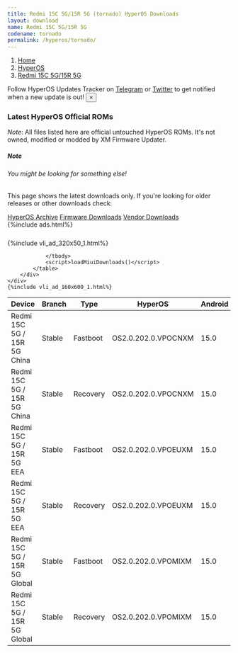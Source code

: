 ```yaml
---
title: Redmi 15C 5G/15R 5G (tornado) HyperOS Downloads
layout: download
name: Redmi 15C 5G/15R 5G
codename: tornado
permalink: /hyperos/tornado/
---
```

<nav aria-label="breadcrumb">
    <ol class="breadcrumb">
        <li class="breadcrumb-item"><a href="/">Home</a></li>
        <li class="breadcrumb-item"><a href="/hyperos/">HyperOS</a></li>
        <li class="breadcrumb-item active" aria-current="page"><a href="/hyperos/tornado/">Redmi 15C 5G/15R 5G</a></li>
    </ol>
</nav>
<div class="alert alert-primary alert-dismissible fade show" role="alert">
    Follow HyperOS Updates Tracker on <a href="https://t.me/MIUIUpdatesTracker" class="alert-link">Telegram</a>
     or <a href="https://twitter.com/MiFwUpdater" class="alert-link">Twitter</a> to get notified when a new update is out!
    <button type="button" class="close" data-dismiss="alert" aria-label="Close">
        <span aria-hidden="true">&times;</span>
    </button>
</div>

### Latest HyperOS Official ROMs
*Note*: All files listed here are official untouched HyperOS ROMs. It's not owned, modified or modded by XM Firmware Updater.
<div class="card">
  <div class="card-body">
    <h5 class="card-title">Note</h5>
    <h6 class="card-subtitle mb-2 text-muted">You might be looking for something else!</h6>
    <p class="card-text">This page shows the latest downloads only.
     If you're looking for older releases or other downloads check:</p>
    <a href="/archive/hyperos/tornado/" class="card-link">HyperOS Archive</a>
    <a href="/firmware/tornado/" class="card-link">Firmware Downloads</a>
    <a href="/vendor/tornado/" class="card-link">Vendor Downloads</a>
  </div>
</div>
{%include ads.html%}
<div class="row justify-content-center">
    <div class="col-10">
        <div class="table-responsive-md" style="margin-top: 25px;">
            {%include vli_ad_320x50_1.html%}
            <table id="miui" class="display dt-responsive nowrap compact table table-striped table-hover table-sm">
                <thead class="thead-dark">
                    <tr>
                        <th data-ref="device">Device</th>
                        <th data-ref="branch">Branch</th>
                        <th data-ref="type">Type</th>
                        <th data-ref="miui">HyperOS</th>
                        <th data-ref="android">Android</th>
                        <th data-ref="size">Size</th>
                        <th data-ref="size">Date</th>
                        <th data-ref="link">Link</th>
                    </tr>
                </thead>
                <tbody>
                <tr><td>Redmi 15C 5G / 15R 5G China</td><td>Stable</td><td>Fastboot</td><td>OS2.0.202.0.VPOCNXM</td><td>15.0</td><td>7.0 GB</td><td>2025-09-06</td><td><a href="/hyperos/tornado/stable/OS2.0.202.0.VPOCNXM/">Download</a></td></tr>
<tr><td>Redmi 15C 5G / 15R 5G China</td><td>Stable</td><td>Recovery</td><td>OS2.0.202.0.VPOCNXM</td><td>15.0</td><td>5.3 GB</td><td>2025-09-23</td><td><a href="/hyperos/tornado/stable/OS2.0.202.0.VPOCNXM/">Download</a></td></tr>
<tr><td>Redmi 15C 5G / 15R 5G EEA</td><td>Stable</td><td>Fastboot</td><td>OS2.0.202.0.VPOEUXM</td><td>15.0</td><td>502 Bytes</td><td>2025-08-25</td><td><a href="/hyperos/tornado/stable/OS2.0.202.0.VPOEUXM/">Download</a></td></tr>
<tr><td>Redmi 15C 5G / 15R 5G EEA</td><td>Stable</td><td>Recovery</td><td>OS2.0.202.0.VPOEUXM</td><td>15.0</td><td>5.4 GB</td><td>None</td><td><a href="/hyperos/tornado/stable/OS2.0.202.0.VPOEUXM/">Download</a></td></tr>
<tr><td>Redmi 15C 5G / 15R 5G Global</td><td>Stable</td><td>Fastboot</td><td>OS2.0.202.0.VPOMIXM</td><td>15.0</td><td>8.3 GB</td><td>2025-08-19</td><td><a href="/hyperos/tornado/stable/OS2.0.202.0.VPOMIXM/">Download</a></td></tr>
<tr><td>Redmi 15C 5G / 15R 5G Global</td><td>Stable</td><td>Recovery</td><td>OS2.0.202.0.VPOMIXM</td><td>15.0</td><td>5.3 GB</td><td>2025-09-19</td><td><a href="/hyperos/tornado/stable/OS2.0.202.0.VPOMIXM/">Download</a></td></tr>

                </tbody>
                <script>loadMiuiDownloads()</script>
            </table>
        </div>
    </div>
    {%include vli_ad_160x600_1.html%}
</div>
